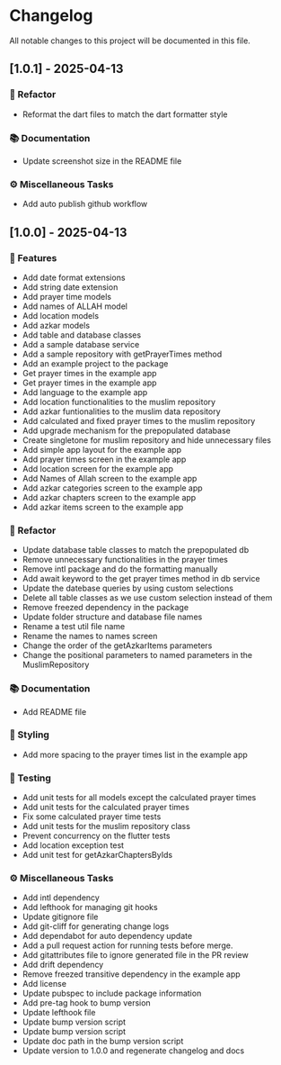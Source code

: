 # Changelog

All notable changes to this project will be documented in this file.

## [1.0.1] - 2025-04-13

### 🚜 Refactor

- Reformat the dart files to match the dart formatter style

### 📚 Documentation

- Update screenshot size in the README file

### ⚙️ Miscellaneous Tasks

- Add auto publish github workflow

## [1.0.0] - 2025-04-13

### 🚀 Features

- Add date format extensions
- Add string date extension
- Add prayer time models
- Add names of ALLAH model
- Add location models
- Add azkar models
- Add table and database classes
- Add a sample database service
- Add a sample repository with getPrayerTimes method
- Add an example project to the package
- Get prayer times in the example app
- Get prayer times in the example app
- Add language to the example app
- Add location functionalities to the muslim repository
- Add azkar funtionalities to the muslim data repository
- Add calculated and fixed prayer times to the muslim repository
- Add upgrade mechanism for the prepopulated database
- Create singletone for muslim repository and hide unnecessary files
- Add simple app layout for the example app
- Add prayer times screen in the example app
- Add location screen for the example app
- Add Names of Allah screen to the example app
- Add azkar categories screen to the example app
- Add azkar chapters screen to the example app
- Add azkar items screen to the example app

### 🚜 Refactor

- Update database table classes to match the prepopulated db
- Remove unnecessary functionalities in the prayer times
- Remove intl package and do the formatting manually
- Add await keyword to the get prayer times method in db service
- Update the datebase queries by using custom selections
- Delete all table classes as we use custom selection instead of them
- Remove freezed dependency in the package
- Update folder structure and database file names
- Rename a test util file name
- Rename the names to names screen
- Change the order of the getAzkarItems parameters
- Change the positional parameters to named parameters in the MuslimRepository

### 📚 Documentation

- Add README file

### 🎨 Styling

- Add more spacing to the prayer times list in the example app

### 🧪 Testing

- Add unit tests for all models except the calculated prayer times
- Add unit tests for the calculated prayer times
- Fix some calculated prayer time tests
- Add unit tests for the muslim repository class
- Prevent concurrency on the flutter tests
- Add location exception test
- Add unit test for getAzkarChaptersByIds

### ⚙️ Miscellaneous Tasks

- Add intl dependency
- Add lefthook for managing git hooks
- Update gitignore file
- Add git-cliff for generating change logs
- Add dependabot for auto dependency update
- Add a pull request action for running tests before merge.
- Add gitattributes file to ignore generated file in the PR review
- Add drift dependency
- Remove freezed transitive dependency in the example app
- Add license
- Update pubspec to include package information
- Add pre-tag hook to bump version
- Update lefthook file
- Update bump version script
- Update bump version script
- Update doc path in the bump version script
- Update version to 1.0.0 and regenerate changelog and docs

<!-- generated by git-cliff -->
